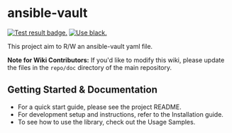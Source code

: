 # ansible-vault

[![Test result badge.](https://github.com/tomoh1r/ansible-vault/workflows/test/badge.svg)](https://github.com/tomoh1r/ansible-vault/actions?query=workflow%3Atest) [![Use black.](https://img.shields.io/badge/code%20style-black-000000.svg)](https://github.com/python/black)

This project aim to R/W an ansible-vault yaml file.

**Note for Wiki Contributors:** If you'd like to modify this wiki, please update the files in the `repo/doc` directory of the main repository.

## Getting Started & Documentation

* For a quick start guide, please see the project README.
* For development setup and instructions, refer to the Installation guide.
* To see how to use the library, check out the Usage Samples.
